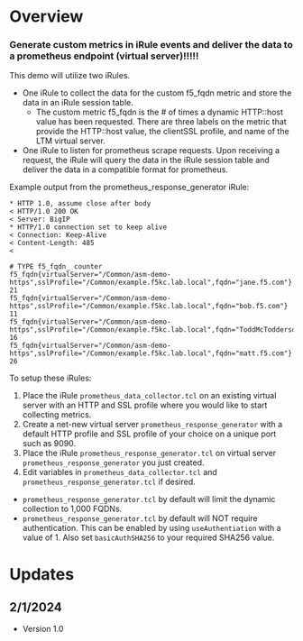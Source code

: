 # Overview
### Generate custom metrics in iRule events and deliver the data to a prometheus endpoint (virtual server)!!!!!

This demo will utilize two iRules. 

- One iRule to collect the data for the custom f5_fqdn metric and store the data in an iRule session table.
    - The custom metric f5_fqdn is the # of times a dynamic HTTP::host value has been requested. There are three labels on the metric that provide the HTTP::host value, the clientSSL profile, and name of the LTM virtual server. 
- One iRule to listen for prometheus scrape requests. Upon receiving a request, the iRule will query the data in the iRule session table and deliver the data in a compatible format for prometheus. 

Example output from the prometheus_response_generator iRule:
```
* HTTP 1.0, assume close after body
< HTTP/1.0 200 OK
< Server: BigIP
* HTTP/1.0 connection set to keep alive
< Connection: Keep-Alive
< Content-Length: 485
< 

# TYPE f5_fqdn_ counter
f5_fqdn{virtualServer="/Common/asm-demo-https",sslProfile="/Common/example.f5kc.lab.local",fqdn="jane.f5.com"} 21
f5_fqdn{virtualServer="/Common/asm-demo-https",sslProfile="/Common/example.f5kc.lab.local",fqdn="bob.f5.com"} 11
f5_fqdn{virtualServer="/Common/asm-demo-https",sslProfile="/Common/example.f5kc.lab.local",fqdn="ToddMcTodderson.f5.com"} 16
f5_fqdn{virtualServer="/Common/asm-demo-https",sslProfile="/Common/example.f5kc.lab.local",fqdn="matt.f5.com"} 26
```

To setup these iRules:
1. Place the iRule `prometheus_data_collector.tcl` on an existing virtual server with an HTTP and SSL profile where you would like to start collecting metrics.
2.  Create a net-new virtual server `prometheus_response_generator` with a default HTTP profile and SSL profile of your choice on a unique port such as 9090.
3. Place the iRule `prometheus_response_generator.tcl` on virtual server `prometheus_response_generator` you just created.
4. Edit variables in  `prometheus_data_collector.tcl` and `prometheus_response_generator.tcl` if desired.
 - `prometheus_response_generator.tcl` by default will limit the dynamic collection to 1,000 FQDNs.
 - `prometheus_response_generator.tcl` by default will NOT require authentication. This can be enabled by using `useAuthentiation` with a value of 1. Also set `basicAuthSHA256` to your required SHA256 value. 

# Updates 


## 2/1/2024 
* Version 1.0
